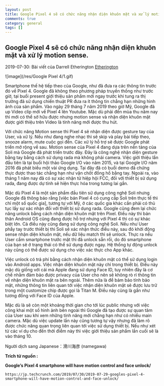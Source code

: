 ```yaml
---
layout: post  
title: Google Pixel 4 sẽ có chức năng nhận diện khuôn mặt và xử lý motion sense.  
comments: true  
category: general
tags: []
---
```


## Google Pixel 4 sẽ có chức năng nhận diện khuôn mặt và xử lý motion sense.


 
2019-07-30: Bài viết của Darrell Etherington [Etherington](https://jp.techcrunch.com/contributor/darrell-etherington/)

![image](/res/Google Pixel 4/1.gif)

Smartphone thế hệ tiếp theo của Google, như đã đưa ra các thông tin trước đó về Pixel 4. Google đã không theo phương pháp truyền thống như trước giờ, tại buổi present giới thiệu sản phẩm mới ngay trước khi tung ra thị trường đã sử dụng chiến thuật PR đưa ra ít thông tin chẳng hạn những hình ảnh của sản phẩm.
Vào ngày 29 tháng 7 năm 2019 theo giờ Mỹ, Google đã up Video clip mới về Pixel 4 lên Youtube. Mặc dù phải đến mùa thu năm nay thì mới có thể sở hữu được nhưng motion sense và nhận diện khuôn mặt được giới thiệu trên Video là tính năng mới được thu hút.

Với chức năng Motion sense thì Pixel 4 sẽ nhận diện được gesture tay của User, và xử lý. Nếu như đang nghe nhạc thì sẽ skip và play bài tiếp theo, snooze alarm, mute cuộc gọi đến. Các xử lý hỗ trợ sẽ được Google phát triển mở rộng về sau. Motion sense của Pixel 4 đang dựa trên nền tảng của Soli mà Google đã phát triển trước đây. Đây là công nghệ nhận diện gesture bằng tay bằng cách sử dụng rada mà không phải camera.
Việc giới thiệu lần đầu tiên là tại buổi hội thảo Google I/O vào năm 2015, và tại Google I/O năm 2016 đã phát biểu một vài ứng dụng. Tại đây đã có buổi demo đã chứng thực được thao tác chẳng hạn như vặn chốt đồng hồ bằng tay. Ngoài ra, vào tháng 1 năm nay đã có sự xác nhận từ hiệp hội FCC, đối với thiết bị sử dụng rada, đang được dự tính sẽ hiện thực hóa trong tương lai gần.

Mặc dù Pixel 4 là một sản phẩm đầu tiên sử dụng công nghệ Soli nhưng Google đã thông báo rằng [việc bán Pixel 4 có cung cấp Soli trên thực tế thì chỉ một số quốc gia], tương tự với Mỹ, ở các quốc gia khác cần phải có thủ tục lấy sự xác nhận đối với thiết bị sử dụng rada.
Google cũng đem lại chức năng unlock bằng cách nhận diện khuôn mặt trên Pixel. Điều này thì bản thân Android OS cũng đang được hỗ trợ nhưng với Pixel 4 thì có sự khác biệt lớn. Cả điều này cũng đang sử dụng công nghệ Soli. Nếu như User phẩy tay trước thiết bị thì Soli sẽ xác nhận thức điều này, sau đó khởi động sense nhận diện khuôn mặt, nếu dữ liệu match thì sẽ unlock. Thực ra nếu User cầm smartphone trước mặt thì đã unlock sẵn rồi, do đó smartphone của bạn sẽ ở trạng thái có thể sử dụng được ngay. Hệ thống tự động unlock này cũng có thể được sử dụng cho việc xác thực cho App khác.

Việc unlock có trả phí bằng cách nhận diện khuôn mặt có thể sử dụng login vào Android apps. Việc nhận diện khuôn mặt này chỉ trong thiết bị. Điều này mặc dù giống với cái mà Apple đang sử dụng Face ID, tuy nhiên đây là cơ chế nhằm đảm bảo được privacy của User cho nên sẽ không rò rỉ thông tin về nhận diện khuôn mặt ra bên ngoài. Thêm nữa là để bảm bảo tính bảo mật, những thông tin liên quan tới việc nhận diện khuôn mặt sẽ được lưu trữ trong một customize chip được gọi là Titan M.  Điều này cũng là gần như tương đồng với Face ID của Apple.

Mặc dù là sẽ còn một khoảng thời gian cho tới lúc public nhưng với việc công khai một số hình ảnh bên ngoài thì Google đã tạo được sự quan tâm của User sau khi xem những tính năng mới chẳng hạn như có nhiều main camera. Mặc dù việc update lần này cũng tương tự vậy nhưng đã làm rõ được chức năng quan trọng liên quan tới việc sử dụng thiết bị. Nếu như xét từ các ví dụ cho đến thời điểm này thì việc giới thiệu sản phẩm lần cuối sẽ là vào tháng 10.


Người dịch sang Japanese：滑川海彦 (namegawa)





**Trích từ nguồn :** 

**Google’s Pixel 4 smartphone will have motion control and face unlock/**

`https://jp.techcrunch.com/2019/07/30/2019-07-29-googles-pixel-4-smartphone-will-have-motion-control-and-face-unlock/`

